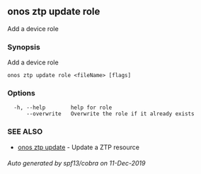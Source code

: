 ## onos ztp update role

Add a device role

### Synopsis

Add a device role

```
onos ztp update role <fileName> [flags]
```

### Options

```
  -h, --help        help for role
      --overwrite   Overwrite the role if it already exists
```

### SEE ALSO

* [onos ztp update](onos_ztp_update.md)	 - Update a ZTP resource

###### Auto generated by spf13/cobra on 11-Dec-2019

